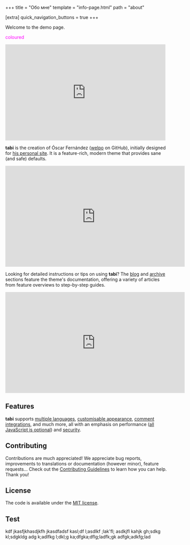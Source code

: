 +++
title = "Обо мне"
template = "info-page.html"
path = "about"

[extra]
quick_navigation_buttons = true
+++

Welcome to the demo page.

<span style="color:magenta">coloured</span>

<iframe src="https://zlinux.ru/embed/notes/a4tb06hd5n?rounded=false" data-misskey-embed-id="v1_937b2d58-37b6-476f-9a39-6c4be8d98596" loading="lazy" referrerpolicy="strict-origin-when-cross-origin" style="border: none; width: 100%; max-width: 500px; height: 300px; color-scheme: light dark;"></iframe>
<script defer src="https://zlinux.ru/embed.js"></script>

**tabi** is the creation of Óscar Fernández ([welpo](https://github.com/welpo/) on GitHub), initially designed for [his personal site](https://osc.garden/). It is a feature-rich, modern theme that provides sane (and safe) defaults.


<iframe width="560" height="315" src="https://www.youtube.com/embed/DdeXWPF8Dog?si=uohgopfroOAvDKV_" title="YouTube video player" frameborder="0" allow="accelerometer; autoplay; clipboard-write; encrypted-media; gyroscope; picture-in-picture; web-share" referrerpolicy="strict-origin-when-cross-origin" allowfullscreen></iframe>


Looking for detailed instructions or tips on using **tabi**? The [blog](https://welpo.github.io/tabi/blog/) and [archive](https://welpo.github.io/tabi/archive/) sections feature the theme's documentation, offering a variety of articles from feature overviews to step-by-step guides.


<iframe title="Белка ныкает орехи" width="560" height="315" src="https://video.zlinux.ru/videos/embed/d880c93c-f6c7-420a-b570-d2ebdff98ff4?start=0s&amp;warningTitle=0" frameborder="0" allowfullscreen="" sandbox="allow-same-origin allow-scripts allow-popups allow-forms"></iframe>


## Features

**tabi** supports [multiple languages](https://welpo.github.io/tabi/blog/faq-languages/), [customisable appearance](https://welpo.github.io/tabi/blog/customise-tabi/), [comment integrations](https://welpo.github.io/tabi/blog/comments/), and much more, all with an emphasis on performance ([all JavaScript is optional](https://welpo.github.io/tabi/blog/javascript/)) and [security](https://welpo.github.io/tabi/blog/security/).

## Contributing

Contributions are much appreciated! We appreciate bug reports, improvements to translations or documentation (however minor), feature requests… Check out the [Contributing Guidelines](https://github.com/welpo/tabi/blob/main/CONTRIBUTING.md) to learn how you can help. Thank you!

## License

The code is available under the [MIT license](https://choosealicense.com/licenses/mit/).

## Test

kdf jkasfjkhasdjkfh jkasdfadsf kasl;df l;asdlkf ;lak'fl; asdkjfl kahjk gh;sdkg kl;sdgkldg
adg k;adlfkg l;dkl;g ka;dfgka;dflg;ladfk;gk adfgk;adkfg;lad

